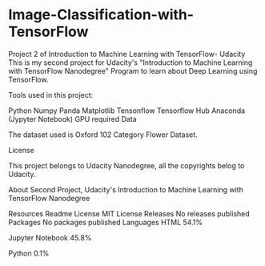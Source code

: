 # Image-Classification-with-TensorFlow
Project 2 of Introduction to Machine Learning with TensorFlow- Udacity
This is my second project for Udacity's "Introduction to Machine Learning with TensorFlow Nanodegree" Program to learn about Deep Learning using TensorFlow.

Tools used in this project:

Python
Numpy
Panda
Matplotlib
Tensonflow
Tensorflow Hub
Anaconda (Jypyter Notebook)
GPU required
Data

The dataset used is Oxford 102 Category Flower Dataset.

License

This project belongs to Udacity Nanodegree, all the copyrights belog to Udacity.

About
Second Project, Udacity's Introduction to Machine Learning with TensorFlow Nanodegree

Resources
 Readme
License
 MIT License
Releases
No releases published
Packages
No packages published
Languages
HTML
54.1%
 
Jupyter Notebook
45.8%
 
Python
0.1%
